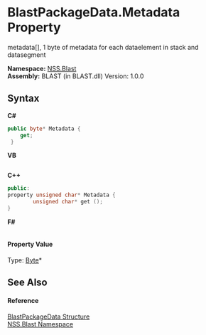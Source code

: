 # BlastPackageData.Metadata Property 
 

metadata[], 1 byte of metadata for each dataelement in stack and datasegment

**Namespace:**&nbsp;<a href="88b55311-4a89-0894-e27a-e157e443c7f7">NSS.Blast</a><br />**Assembly:**&nbsp;BLAST (in BLAST.dll) Version: 1.0.0

## Syntax

**C#**<br />
``` C#
public byte* Metadata {
	get;
 }
```

**VB**<br />
``` VB

```

**C++**<br />
``` C++
public:
property unsigned char* Metadata {
		unsigned char* get ();
}
```

**F#**<br />
``` F#

```


#### Property Value
Type: <a href="https://docs.microsoft.com/dotnet/api/system.byte" target="_blank" rel="noopener noreferrer">Byte</a>*

## See Also


#### Reference
<a href="08d36c75-b5dc-8eaf-5936-daa952653fa2">BlastPackageData Structure</a><br /><a href="88b55311-4a89-0894-e27a-e157e443c7f7">NSS.Blast Namespace</a><br />